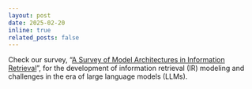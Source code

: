 ```yaml
---
layout: post
date: 2025-02-20
inline: true
related_posts: false
---
```


Check our survey, “[A Survey of Model Architectures in Information Retrieval](https://arxiv.org/abs/2502.14822)”, for the development of information retrieval (IR) modeling and challenges in the era of large language models (LLMs).